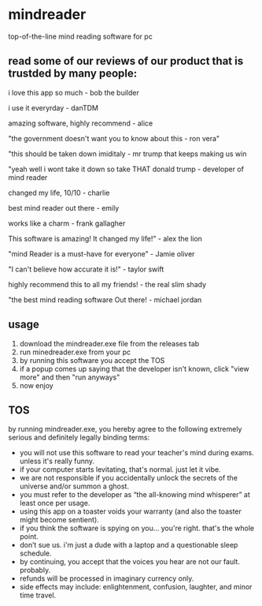 # mindreader
top-of-the-line mind reading software for pc

## read some of our reviews of our product that is trustded by many people:
i love this app so much - bob the builder

i use it everyrday - danTDM

amazing software, highly recommend - alice

"the government doesn't want you to know about this - ron vera"

"this should be taken down imiditaly - mr trump that keeps making us win

"yeah well i wont take it down so take THAT donald trump - developer of mind reader

changed my life, 10/10 - charlie

best mind reader out there - emily

works like a charm - frank gallagher

This software is amazing! It changed my life!" - alex the lion

"mind Reader is a must-have for everyone" - Jamie oliver

"I can't believe how accurate it is!" - taylor swift

highly recommend this to all my friends! - the real slim shady

"the best mind reading software Out there! - michael jordan

## usage
1. download the mindreader.exe file from the releases tab
2. run minedreader.exe from your pc
3. by running this software you accept the TOS
4. if a popup comes up saying that the developer isn't known, click "view more" and then "run anyways"
5. now enjoy

## TOS

by running mindreader.exe, you hereby agree to the following extremely serious and definitely legally binding terms:

- you will not use this software to read your teacher's mind during exams. unless it's really funny.
- if your computer starts levitating, that's normal. just let it vibe.
- we are not responsible if you accidentally unlock the secrets of the universe and/or summon a ghost.
- you must refer to the developer as “the all-knowing mind whisperer” at least once per usage.
- using this app on a toaster voids your warranty (and also the toaster might become sentient).
- if you think the software is spying on you... you're right. that's the whole point.
- don’t sue us. i'm just a dude with a laptop and a questionable  sleep schedule.
- by continuing, you accept that the voices you hear are not our fault. probably.
- refunds will be processed in imaginary currency only.
- side effects may include: enlightenment, confusion, laughter, and minor time travel.
